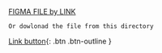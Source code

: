 [FIGMA FILE by LINK](https://www.figma.com/file/NySX6JsogdjOlDqvjgsy0j/JUMP-TEST---1?type=design&node-id=205%3A10&mode=design&t=vj2IGGAboiIvNx8w-1)

`Or dowlonad the file from this directory`


[Link button](https://just-the-docs.com){: .btn .btn-outline }
